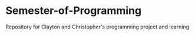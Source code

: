 # Semester-of-Programming
Repository for Clayton and Christopher's programming project and learning 
